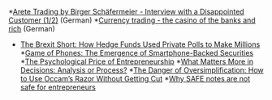*[Arete Trading by Birger Schäfermeier -
Interview with a Disappointed Customer (1/2)](https://www.brokerdeal.de/blog/arete-trading-von-birger-schaefermeier-nicht-alles-gold-was-glaenzt) (German)
*[Currency trading - the casino of the banks and rich](https://www.infosperber.ch/index.cfm?go=Politik/Devisenhandel---das-Casino-der-Banken-und-Reichen) (German)
* [The Brexit Short: How Hedge Funds Used Private Polls to Make Millions](https://www.bloomberg.com/news/features/2018-06-25/brexit-big-short-how-pollsters-helped-hedge-funds-beat-the-crash)
*[Game of Phones: The Emergence of Smartphone-Backed Securities](https://ihsmarkit.com/research-analysis/19042017-Structured-Finance-Game-of-Phones-The-Emergence-of-Smartphone-Backed-Securities.html)
*[The Psychological Price of Entrepreneurship](https://www.inc.com/magazine/201309/jessica-bruder/psychological-price-of-entrepreneurship.html)
*[What Matters More in Decisions: Analysis or Process?](https://fs.blog/2013/03/what-matters-more-in-decisions-analysis-or-process/)
*[The Danger of Oversimplification: How to Use Occam’s Razor Without Getting Cut](https://fs.blog/2017/05/mental-model-occams-razor/)
*[Why SAFE notes are not safe for entrepreneurs](https://techcrunch.com/2017/07/08/why-safe-notes-are-not-safe-for-entrepreneurs/)
